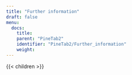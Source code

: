 ```yaml
---
title: "Further information"
draft: false
menu:
  docs:
    title:
    parent: "PineTab2"
    identifier: "PineTab2/Further_information"
    weight: 
---
```


{{< children >}}